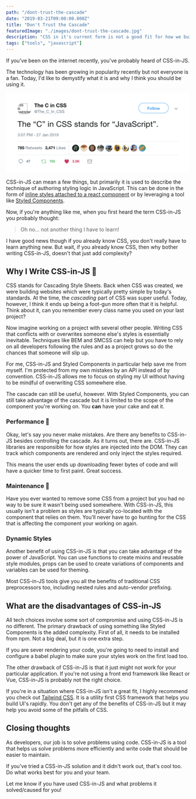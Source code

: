 ```yaml
---
path: "/dont-trust-the-cascade"
date: "2019-03-21T09:00:00.000Z"
title: "Don't Trust the Cascade"
featuredImage: "./images/dont-trust-the-cascade.jpg"
description: "CSS in it's current form is not a good fit for how we build websites. I now write CSS in JavaScript and I think you should too."
tags: ["tools", "javascript"]
---
```


If you've been on the internet recently, you've probably heard of CSS-in-JS.

The technology has been growing in popularity recently but not everyone is a fan. Today, I'd like to demystify what it is and why I think you should be using it.

![The C in CSS](./images/the-c-in-css.png)

CSS-in-JS can mean a few things, but primarily it is used to describe the technique of authoring styling logic in JavaScript. This can be done in the form of [inline styles attached to a react component](https://reactjs.org/docs/dom-elements.html#style) or by leveraging a tool like [Styled Components](https://www.styled-components.com/).

Now, if you're anything like me, when you first heard the term CSS-in-JS you probably thought:

> Oh no... not another thing I have to learn!

I have good news though if you already know CSS, you don't really have to learn anything new. But wait, if you already know CSS, then why bother writing CSS-in-JS, doesn't that just add complexity?

## Why I Write CSS-in-JS 🎨

CSS stands for Cascading Style Sheets. Back when CSS was created, we were building websites which were typically pretty simple by today's standards. At the time, the _cascading_ part of CSS was super useful. Today, however, I think it ends up being a foot-gun more often that it is helpful. Think about it, can you remember every class name you used on your last project?

Now imagine working on a project with several other people. Writing CSS that conflicts with or overwrites someone else's styles is essentially inevitable. Techniques like BEM and SMCSS can help but you have to rely on all developers following the rules and as a project grows so do the chances that someone will slip up.

For me, CSS-in-JS and Styled Components in particular help save me from myself. I'm protected from my own mistakes by an API instead of by convention. CSS-in-JS allows me to focus on styling my UI without having to be mindful of overwriting CSS somewhere else.

The cascade can still be useful, however. With Styled Components, you can still take advantage of the cascade but it is limited to the scope of the component you're working on. You **can** have your cake and eat it.

### Performance 🚀

Okay, let's say you never make mistakes. Are there any benefits to CSS-in-JS besides controlling the cascade. As it turns out, there are. CSS-in-JS libraries are responsible for how styles are injected into the DOM. They can track which components are rendered and only inject the styles required.

This means the user ends up downloading fewer bytes of code and will have a quicker time to first paint. Great success.

### Maintenance 🔧

Have you ever wanted to remove some CSS from a project but you had no way to be sure it wasn't being used somewhere. With CSS-in-JS, this usually isn't a problem as styles are typically co-located with the component that relies on them. You'll never have to go hunting for the CSS that is affecting the component your working on again.

### Dynamic Styles

Another benefit of using CSS-in-JS is that you can take advantage of the power of JavaScript. You can use functions to create mixins and reusable style modules, props can be used to create variations of components and variables can be used for theming.

Most CSS-in-JS tools give you all the benefits of traditional CSS preprocessors too, including nested rules and auto-vendor prefixing.

## What are the disadvantages of CSS-in-JS

All tech choices involve some sort of compromise and using CSS-in-JS is no different. The primary drawback of using something like Styled Components is the added complexity. First of all, it needs to be installed from npm. Not a big deal, but it is one extra step.

If you are sever rendering your code, you're going to need to install and configure a babel plugin to make sure your styles work on the first load too.

The other drawback of CSS-in-JS is that it just might not work for your particular application. If you're not using a front end framework like React or Vue, CSS-in-JS is probably not the right choice.

If you're in a situation where CSS-in-JS isn't a great fit, I highly recommend you check out [Tailwind CSS](https://tailwindcss.com/docs/what-is-tailwind/). It is a utility first CSS framework that helps you build UI's rapidly. You don't get any of the benefits of CSS-in-JS but it may help you avoid some of the pitfalls of CSS.

## Closing thoughts

As developers, our job is to solve problems using code. CSS-in-JS is a tool that helps us solve problems more efficiently and write code that should be easier to maintain.

If you've tried a CSS-in-JS solution and it didn't work out, that's cool too. Do what works best for you and your team.

Let me know if you have used CSS-in-JS and what problems it solved/caused for you!
